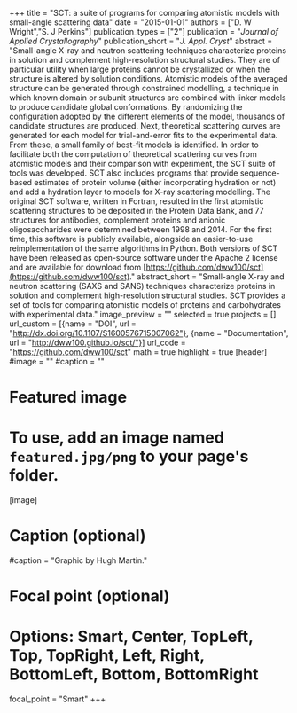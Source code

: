 +++
title = "SCT: a suite of programs for comparing atomistic models with small-angle scattering data"
date = "2015-01-01"
authors = ["D. W Wright","S. J Perkins"]
publication_types = ["2"]
publication = "_Journal of Applied Crystallography_"
publication_short = "_J. Appl. Cryst_"
abstract = "Small-angle X-ray and neutron scattering techniques characterize proteins in solution and complement high-resolution structural studies. They are of particular utility when large proteins cannot be crystallized or when the structure is altered by solution conditions. Atomistic models of the averaged structure can be generated through constrained modelling, a technique in which known domain or subunit structures are combined with linker models to produce candidate global conformations. By randomizing the configuration adopted by the different elements of the model, thousands of candidate structures are produced. Next, theoretical scattering curves are generated for each model for trial-and-error fits to the experimental data. From these, a small family of best-fit models is identified. In order to facilitate both the computation of theoretical scattering curves from atomistic models and their comparison with experiment, the SCT suite of tools was developed. SCT also includes programs that provide sequence-based estimates of protein volume (either incorporating hydration or not) and add a hydration layer to models for X-ray scattering modelling. The original SCT software, written in Fortran, resulted in the first atomistic scattering structures to be deposited in the Protein Data Bank, and 77 structures for antibodies, complement proteins and anionic oligosaccharides were determined between 1998 and 2014. For the first time, this software is publicly available, alongside an easier-to-use reimplementation of the same algorithms in Python. Both versions of SCT have been released as open-source software under the Apache 2 license and are available for download from [https://github.com/dww100/sct](https://github.com/dww100/sct)."
abstract_short = "Small-angle X-ray and neutron scattering (SAXS and SANS) techniques characterize proteins in solution and complement high-resolution structural studies. SCT provides a set of tools for comparing atomistic models of proteins and carbohydrates with experimental data."
image_preview = ""
selected = true
projects = []
url_custom = [{name = "DOI", url = "http://dx.doi.org/10.1107/S1600576715007062"}, {name = "Documentation", url = "http://dww100.github.io/sct/"}]
url_code = "https://github.com/dww100/sct"
math = true
highlight = true
[header]
#image = ""
#caption = ""
# Featured image
# To use, add an image named `featured.jpg/png` to your page's folder. 
[image]
# Caption (optional)
#caption = "Graphic by Hugh Martin."

# Focal point (optional)
# Options: Smart, Center, TopLeft, Top, TopRight, Left, Right, BottomLeft, Bottom, BottomRight
focal_point = "Smart"
+++

